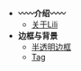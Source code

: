 - **〰〰介绍〰〰**
	- [关于Lili](/introduce.md?v=1)
- **边框与背景**
	- [半透明边框](/translucent-borders.md)
	- [Tag](/tag.md)
	<!-- - [掘金沸点点赞效果](hotspot-like) -->
